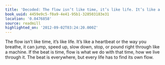 ```yaml
---
title: 'Decoded: The flow isn’t like time, it’s like life. It’s like a heartb…'
book_uuid: 4459e9c5-f0a9-4e41-95b1-328503183e31
location: '0.0476858'
source: readmill
highlighted_on: '2012-09-02T03:24:20.000Z'
---
```


The flow isn’t like time, it’s like life. It’s like a heartbeat or the way you breathe, it can jump, speed up, slow down, stop, or pound right through like a machine. If the beat is time, flow is what we do with that time, how we live through it. The beat is everywhere, but every life has to find its own flow.